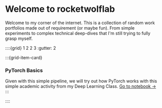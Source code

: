 # Welcome to rocketwolflab

Welcome to my corner of the internet. This is a collection of random work portfolios made out of requirement (or maybe fun). From simple experiments to complex technical deep-dives that I'm still trying to fully grasp myself.
</br>

::::{grid} 1 2 2 3
:gutter: 2

:::{grid-item-card} 
### PyTorch Basics

Given with this simple pipeline, we will try out how PyTorch works with this simple academic activity from my Deep Learning Class.
[Go to notebook →](ACT_1.ipynb)
:::

::::